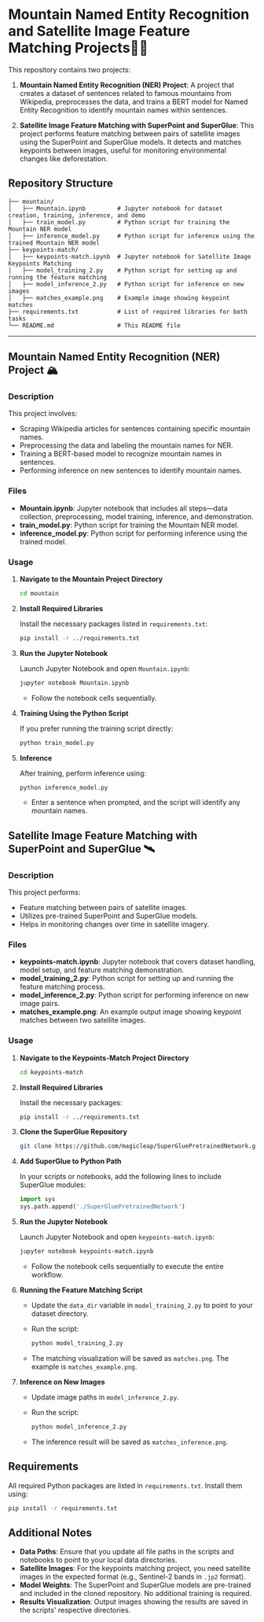# Mountain Named Entity Recognition and Satellite Image Feature Matching Projects👩‍💻

This repository contains two projects:

1. **Mountain Named Entity Recognition (NER) Project**: A project that creates a dataset of sentences related to famous mountains from Wikipedia, preprocesses the data, and trains a BERT model for Named Entity Recognition to identify mountain names within sentences.

2. **Satellite Image Feature Matching with SuperPoint and SuperGlue**: This project performs feature matching between pairs of satellite images using the SuperPoint and SuperGlue models. It detects and matches keypoints between images, useful for monitoring environmental changes like deforestation.


## Repository Structure

```
├── mountain/
│   ├── Mountain.ipynb         # Jupyter notebook for dataset creation, training, inference, and demo
│   ├── train_model.py         # Python script for training the Mountain NER model
│   ├── inference_model.py     # Python script for inference using the trained Mountain NER model
├── keypoints-match/
│   ├── keypoints-match.ipynb  # Jupyter notebook for Satellite Image Keypoints Matching
│   ├── model_training_2.py    # Python script for setting up and running the feature matching
│   ├── model_inference_2.py   # Python script for inference on new images
│   ├── matches_example.png    # Example image showing keypoint matches
├── requirements.txt           # List of required libraries for both tasks
└── README.md                  # This README file
```

---

## Mountain Named Entity Recognition (NER) Project 🏔️

### Description

This project involves:

- Scraping Wikipedia articles for sentences containing specific mountain names.
- Preprocessing the data and labeling the mountain names for NER.
- Training a BERT-based model to recognize mountain names in sentences.
- Performing inference on new sentences to identify mountain names.

### Files

- **Mountain.ipynb**: Jupyter notebook that includes all steps—data collection, preprocessing, model training, inference, and demonstration.
- **train_model.py**: Python script for training the Mountain NER model.
- **inference_model.py**: Python script for performing inference using the trained model.

### Usage

1. **Navigate to the Mountain Project Directory**

   ```bash
   cd mountain
   ```

2. **Install Required Libraries**

   Install the necessary packages listed in `requirements.txt`:

   ```bash
   pip install -r ../requirements.txt
   ```

3. **Run the Jupyter Notebook**

   Launch Jupyter Notebook and open `Mountain.ipynb`:

   ```bash
   jupyter notebook Mountain.ipynb
   ```

   - Follow the notebook cells sequentially.

4. **Training Using the Python Script**

   If you prefer running the training script directly:

   ```bash
   python train_model.py
   ```

5. **Inference**

   After training, perform inference using:

   ```bash
   python inference_model.py
   ```

   - Enter a sentence when prompted, and the script will identify any mountain names.


## Satellite Image Feature Matching with SuperPoint and SuperGlue 🛰️

### Description

This project performs:

- Feature matching between pairs of satellite images.
- Utilizes pre-trained SuperPoint and SuperGlue models.
- Helps in monitoring changes over time in satellite imagery.

### Files

- **keypoints-match.ipynb**: Jupyter notebook that covers dataset handling, model setup, and feature matching demonstration.
- **model_training_2.py**: Python script for setting up and running the feature matching process.
- **model_inference_2.py**: Python script for performing inference on new image pairs.
- **matches_example.png**: An example output image showing keypoint matches between two satellite images.

### Usage

1. **Navigate to the Keypoints-Match Project Directory**

   ```bash
   cd keypoints-match
   ```

2. **Install Required Libraries**

   Install the necessary packages:

   ```bash
   pip install -r ../requirements.txt
   ```

3. **Clone the SuperGlue Repository**

   ```bash
   git clone https://github.com/magicleap/SuperGluePretrainedNetwork.git
   ```

4. **Add SuperGlue to Python Path**

   In your scripts or notebooks, add the following lines to include SuperGlue modules:

   ```python
   import sys
   sys.path.append('./SuperGluePretrainedNetwork')
   ```

5. **Run the Jupyter Notebook**

   Launch Jupyter Notebook and open `keypoints-match.ipynb`:

   ```bash
   jupyter notebook keypoints-match.ipynb
   ```

   - Follow the notebook cells sequentially to execute the entire workflow.

6. **Running the Feature Matching Script**

   - Update the `data_dir` variable in `model_training_2.py` to point to your dataset directory.
   - Run the script:

     ```bash
     python model_training_2.py
     ```

   - The matching visualization will be saved as `matches.png`. The example is `matches_example.png`.

7. **Inference on New Images**

   - Update image paths in `model_inference_2.py`.
   - Run the script:

     ```bash
     python model_inference_2.py
     ```

   - The inference result will be saved as `matches_inference.png`.


## Requirements

All required Python packages are listed in `requirements.txt`. Install them using:

```bash
pip install -r requirements.txt
```


## Additional Notes

- **Data Paths**: Ensure that you update all file paths in the scripts and notebooks to point to your local data directories.
- **Satellite Images**: For the keypoints matching project, you need satellite images in the expected format (e.g., Sentinel-2 bands in `.jp2` format).
- **Model Weights**: The SuperPoint and SuperGlue models are pre-trained and included in the cloned repository. No additional training is required.
- **Results Visualization**: Output images showing the results are saved in the scripts' respective directories.

